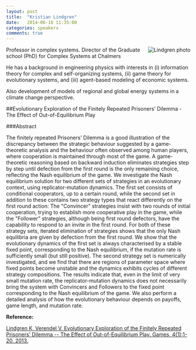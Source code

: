 ```yaml
---
layout: post
title:  "Kristian Lindgren"
date:   2014-06-16 11:35:00
categories: speakers
comments: true
---
```


<footer class="entry-meta">
<img src="{{ site.url }}/images/lindgren.jpg" alt="Lindgren photo" align="right">
<span class="author vcard" itemprop="author" itemscope itemtype="http://schema.org/Person"></a></span></span>
</footer>


Professor in complex systems. 
Director of the Graduate school (PhD) for Complex Systems at Chalmers

He has a background in engineering physics with interests in
(i) information theory for complex and self-organizing systems, (ii) game theory for evolutionary systems, and 
(iii) agent-based modeling of economic systems. 

Also development of models of regional and global energy systems in a climate change perspective.


##Evolutionary Exploration of the Finitely Repeated Prisoners’ Dilemma - The Effect of Out-of-Equilibrium Play

###Abstract

The finitely repeated Prisoners’ Dilemma is a good illustration of the discrepancy between the strategic behaviour suggested by a game-theoretic analysis and the behaviour often observed among human players, where cooperation is maintained through most of the game. A game-theoretic reasoning based on backward induction eliminates strategies step by step until defection from the first round is the only remaining choice, reflecting the Nash equilibrium of the game. We investigate the Nash equilibrium solution for two different sets of strategies in an evolutionary context, using replicator-mutation dynamics. The first set consists of conditional cooperators, up to a certain round, while the second set in addition to these contains two strategy types that react differently on the first round action: The "Convincer” strategies insist with two rounds of initial cooperation, trying to establish more cooperative play in the game, while the "Follower” strategies, although being first round defectors, have the capability to respond to an invite in the first round. For both of these strategy sets, iterated elimination of strategies shows that the only Nash equilibria are given by defection from the first round. We show that the evolutionary dynamics of the first set is always characterised by a stable fixed point, corresponding to the Nash equilibrium, if the mutation rate is sufficiently small (but still positive). The second strategy set is numerically investigated, and we find that there are regions of parameter space where fixed points become unstable and the dynamics exhibits cycles of different strategy compositions. The results indicate that, even in the limit of very small mutation rate, the replicator-mutation dynamics does not necessarily bring the system with Convincers and Followers to the fixed point corresponding to the Nash equilibrium of the game. We also perform a detailed analysis of how the evolutionary behaviour depends on payoffs, game length, and mutation rate.

**Reference:**

[Lindgren K, Verendel V. Evolutionary Exploration of the Finitely Repeated Prisoners’ Dilemma -- The Effect of Out-of-Equilibrium Play. Games, 4(1):1-20, 2013.](http://www.mdpi.com/2073-4336/4/1/1)